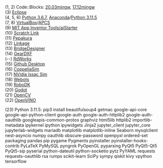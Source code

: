 (1, 2) Code::Blocks: [20.03mingw](https://www.fosshub.com/Code-Blocks.html?dwl=codeblocks-20.03mingw-setup.exe), [17.12mingw](https://sourceforge.net/projects/codeblocks/files/Binaries/17.12/Windows/codeblocks-17.12mingw-setup.exe/download)  
(3) [Eclipse](https://www.eclipse.org/downloads/download.php?file=/oomph/epp/2023-09/R/eclipse-inst-jre-mac64.dmg)  
(4, 5, 6) [Python 3.6.7](https://www.python.org/ftp/python/3.6.7/python-3.6.7-amd64.exe), [Anaconda](https://www.anaconda.com/download)/[Python 3.11.5](https://www.python.org/downloads/)  
(7, 8) [VirtualBox](https://download.virtualbox.org/virtualbox/7.0.10/VirtualBox-7.0.10-158379-Win.exe)/[APCS](https://drive.google.com/uc?id=1uQrzIYiW0GA9ZwHY_Rrnqp9qKzV4Eewd&export=download)  
(9) [MIT App Inventor Tools/aiStarter](https://appinv.us/aisetup_win_30_265.exe)  
(10) [Scratch Link](https://downloads.scratch.mit.edu/link/windows.zip)  
(11) [Pepakura](https://tamasoft.co.jp/pepakura_designer/download/)  
(12) [Linkage](https://www.rectorsquid.com/linkage.msi)  
(13) [BridgeDesigner](https://sourceforge.net/projects/wpbdc/files/Current%20Release/jre/setupbdv16j.exe/download)  
(14) [GearDXF](https://geardxf.software.informer.com/)  
(--) [RdWorks](https://www.3axle.com/V8.rar)  
(15) [Github Desktop](https://desktop.github.com/)  
(16) [CoppeliaSim](https://www.coppeliarobotics.com/downloads)  
(17) [NVidia Issac Sim](https://developer.nvidia.com/isaac-sim)  
(18) [Webots](https://cyberbotics.com)  
(19) [RoboDK](https://robodk.com/download)  
(20) [Godot](https://godotengine.org/download/windows/)  
(21) [OpenCV](https://opencv.org/releases/)  
(22) [OpenVINO](https://www.intel.com/content/www/us/en/developer/tools/openvino-toolkit/download.html?VERSION=v_2023_1_0&OP_SYSTEM=WINDOWS&DISTRIBUTION=ARCHIVE)

(23) Python 3.11.5: pip3 install beautifulsoup4 getmac google-api-core google-api-python-client google-auth google-auth-httplib2 google-auth-oauthlib googleapis-common-protos graphviz html5lib httplib2 importlib-metadata ipykernel ipython ipywidgets Jinja2 jupyter_client jupyter_core jupyterlab-widgets mariadb matplotlib matplotlib-inline Seaborn mysqlclient nest-asyncio numpy oauthlib obscure-password openpyxl ordered-set packaging pandas pip pygame Pygments pyinstaller pyinstaller-hooks-contrib PyLaTeX PyMySQL pyngrok PyOpenGL pyparsing PyQt5 PyQt5-Qt5 PyQt5-sip pyserial python-dateutil python-socketio pytz PyYAML requests requests-oauthlib rsa rumps scikit-learn SciPy sympy qiskit kivy vpython tensorflow  
